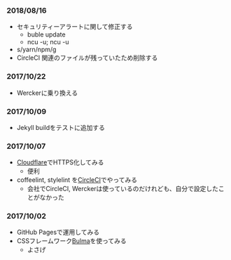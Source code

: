 ### 2018/08/16
* セキュリティーアラートに関して修正する
  * buble update
  * ncu -u; ncu -u
* s/yarn/npm/g
* CircleCI 関連のファイルが残っていたため削除する

### 2017/10/22
* Werckerに乗り換える

### 2017/10/09
* Jekyll buildをテストに追加する

### 2017/10/07
* [Cloudflare](https://www.cloudflare.com)でHTTPS化してみる
  * 便利
* coffeelint, stylelint を[CircleCI](https://circleci.com/gh/tekiomo/tekiomo.github.io)でやってみる
  * 会社でCircleCI, Werckerは使っているのだけれども、自分で設定したことがなかった

### 2017/10/02
* GitHub Pagesで運用してみる
* CSSフレームワーク[Bulma](http://bulma.io/)を使ってみる
  * よさげ
